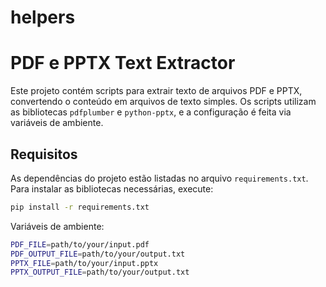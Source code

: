 # helpers

# PDF e PPTX Text Extractor

Este projeto contém scripts para extrair texto de arquivos PDF e PPTX, convertendo o conteúdo em arquivos de texto simples. Os scripts utilizam as bibliotecas `pdfplumber` e `python-pptx`, e a configuração é feita via variáveis de ambiente.

## Requisitos

As dependências do projeto estão listadas no arquivo `requirements.txt`. Para instalar as bibliotecas necessárias, execute:

```bash
pip install -r requirements.txt
```

Variáveis de ambiente:
```bash
PDF_FILE=path/to/your/input.pdf
PDF_OUTPUT_FILE=path/to/your/output.txt
PPTX_FILE=path/to/your/input.pptx
PPTX_OUTPUT_FILE=path/to/your/output.txt
```